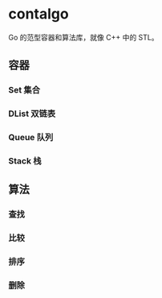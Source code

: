 # contalgo

Go 的范型容器和算法库，就像 C++ 中的 STL。

## 容器

### Set 集合

### DList 双链表

### Queue 队列

### Stack 栈

## 算法

### 查找

### 比较

### 排序

### 删除

